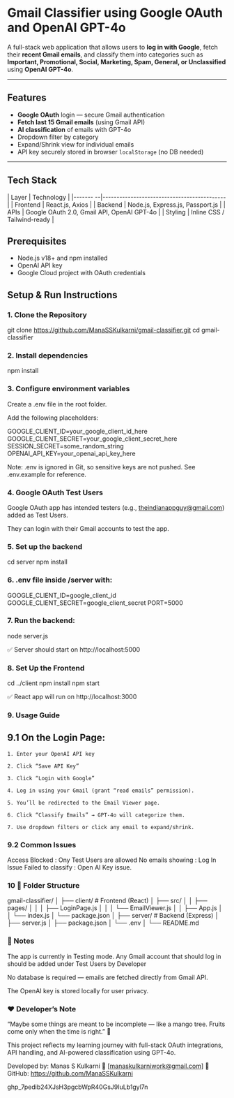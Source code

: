  
 
# Gmail Classifier using Google OAuth and OpenAI GPT-4o

A full-stack web application that allows users to **log in with Google**, fetch their **recent Gmail emails**, and classify them into categories such as **Important, Promotional, Social, Marketing, Spam, General, or Unclassified** using **OpenAI GPT-4o**.

---

## Features

-  **Google OAuth** login — secure Gmail authentication  
-  **Fetch last 15 Gmail emails** (using Gmail API)  
-  **AI classification** of emails with GPT-4o  
-  Dropdown filter by category  
-  Expand/Shrink view for individual emails  
-  API key securely stored in browser `localStorage` (no DB needed)

---

## Tech Stack

| Layer    | Technology                                 |
|------- --|--------------------------------------------|
| Frontend | React.js, Axios                            |
| Backend  | Node.js, Express.js, Passport.js           |
| APIs     | Google OAuth 2.0, Gmail API, OpenAI GPT-4o |
| Styling  | Inline CSS / Tailwind-ready                |


## Prerequisites

- Node.js v18+ and npm installed
- OpenAI API key
- Google Cloud project with OAuth credentials

## Setup & Run Instructions

### 1️. Clone the Repository

  git clone https://github.com/ManaSSKulkarni/gmail-classifier.git
  cd gmail-classifier

### 2. Install dependencies

  npm install

### 3. Configure environment variables

  Create a .env file in the root folder.

  Add the following placeholders:

   GOOGLE_CLIENT_ID=your_google_client_id_here
   GOOGLE_CLIENT_SECRET=your_google_client_secret_here
   SESSION_SECRET=some_random_string
   OPENAI_API_KEY=your_openai_api_key_here


  Note: .env is ignored in Git, so sensitive keys are not pushed. See .env.example for reference.

### 4. Google OAuth Test Users

  Google OAuth app has intended testers (e.g., theindianappguy@gmail.com) added as Test Users.

  They can login with their Gmail accounts to test the app.

### 5. Set up the backend

  cd server
  npm install


### 6. .env file inside /server with:

  GOOGLE_CLIENT_ID=google_client_id
  GOOGLE_CLIENT_SECRET=google_client_secret
  PORT=5000


### 7. Run the backend:

  node server.js

  ✅ Server should start on http://localhost:5000


### 8.  Set Up the Frontend

  cd ../client
  npm install
  npm start

✅ React app will run on http://localhost:3000


### 9. Usage Guide

## 9.1 On the Login Page:

    1. Enter your OpenAI API key

    2. Click “Save API Key”

    3. Click “Login with Google”

    4. Log in using your Gmail (grant “read emails” permission).

    5. You’ll be redirected to the Email Viewer page.

    6. Click “Classify Emails” → GPT-4o will categorize them.

    7. Use dropdown filters or click any email to expand/shrink.

### 9.2 Common Issues

 Access Blocked : Ony Test Users are allowed
 No emails showing : Log In Issue
 Failed to classify : Open AI Key issue.

### 10 📁 Folder Structure

gmail-classifier/
│
├── client/                  # Frontend (React)
│   ├── src/
│   │   ├── pages/
│   │   │   ├── LoginPage.js
│   │   │   └── EmailViewer.js
│   │   ├── App.js
│   │   └── index.js
│   └── package.json
│
├── server/                  # Backend (Express)
│   ├── server.js
│   ├── package.json
│   └── .env
│
└── README.md

### 🧠 Notes

  The app is currently in Testing mode.
  Any Gmail account that should log in should be added under Test Users by Developer

  No database is required — emails are fetched directly from Gmail API.

  The OpenAI key is stored locally for user privacy.

### ❤️ Developer’s Note

 “Maybe some things are meant to be incomplete — like a mango tree. Fruits come only when the time is right.” 🌱

 This project reflects my learning journey with full-stack OAuth integrations, API handling, and AI-powered classification using GPT-4o.

Developed by: Manas S Kulkarni
📧 [manaskulkarniwork@gmail.com]
💼 GitHub: https://github.com/ManaSSKulkarni


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

